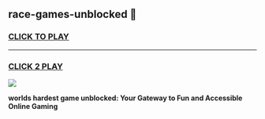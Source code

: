 
## race-games-unblocked 👋
<h3>
<a href="https://premium.freeplayer.one?title=race-games-unblocked&ref=14F">CLICK TO PLAY</a></h3>
<hr>

<h3>
<a href="https://premium.freeplayer.one?title=race-games-unblocked&ref=14F">CLICK 2 PLAY</a>
  
</h3>

<a href="https://premium.freeplayer.one?title=race-games-unblocked&ref=12F/"><img src="https://clearcache.store/games.png"></a>


**worlds hardest game unblocked: Your Gateway to Fun and Accessible Online Gaming**
